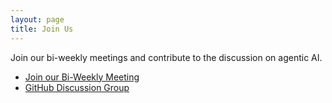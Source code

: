 ```yaml
---  
layout: page  
title: Join Us  
---  
```

  
Join our bi-weekly meetings and contribute to the discussion on agentic AI.  
  
- [Join our Bi-Weekly Meeting](https://calendar.app.google/c4eKW4zrNiXaue926)  
- [GitHub Discussion Group](https://github.com/The-AI-Alliance/agents-wg/discussions/)  
